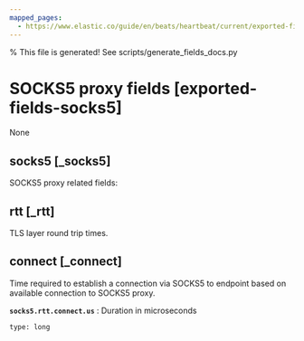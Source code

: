 ```yaml
---
mapped_pages:
  - https://www.elastic.co/guide/en/beats/heartbeat/current/exported-fields-socks5.html
---
```


% This file is generated! See scripts/generate_fields_docs.py

# SOCKS5 proxy fields [exported-fields-socks5]

None

## socks5 [_socks5]

SOCKS5 proxy related fields:

## rtt [_rtt]

TLS layer round trip times.

## connect [_connect]

Time required to establish a connection via SOCKS5 to endpoint based on available connection to SOCKS5 proxy.

**`socks5.rtt.connect.us`**
:   Duration in microseconds

    type: long


